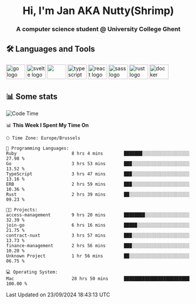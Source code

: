 <h1 align="center">Hi, I'm Jan AKA Nutty(Shrimp)</h1>
<h3 align="center">A computer science student @ University College Ghent</h3>

<h2 align="left">🛠️ Languages and Tools</h2>

###

<div align="left">
  <img src="https://cdn.jsdelivr.net/gh/devicons/devicon/icons/go/go-original.svg" height="40" width="52" alt="go logo"  />
  <img src="https://cdn.jsdelivr.net/gh/devicons/devicon@latest/icons/svelte/svelte-original.svg"  height="40" width="52" alt="svelte logo" />
  <img src="https://cdn.jsdelivr.net/gh/devicons/devicon@latest/icons/tailwindcss/tailwindcss-original.svg" height="40" width="52" />
  <img src="https://cdn.jsdelivr.net/gh/devicons/devicon/icons/typescript/typescript-original.svg" height="40" width="52" alt="typescript logo"  />
  <img src="https://cdn.jsdelivr.net/gh/devicons/devicon/icons/react/react-original.svg" height="40" width="52" alt="react logo"  />
  <img src="https://cdn.jsdelivr.net/gh/devicons/devicon/icons/sass/sass-original.svg" height="40" width="52" alt="sass logo"  />
  <img src="https://cdn.jsdelivr.net/gh/devicons/devicon@latest/icons/rust/rust-original.svg" height="40" width="52" alt="rust logo" />
  <img src="https://cdn.jsdelivr.net/gh/devicons/devicon/icons/docker/docker-original.svg" height="40" width="52" alt="docker logo"  />
</div>

<h2>📊 Some stats</h2>

<!--START_SECTION:waka-->
![Code Time](http://img.shields.io/badge/Code%20Time-5%2C044%20hrs%208%20mins-blue)

📊 **This Week I Spent My Time On** 

```text
🕑︎ Time Zone: Europe/Brussels

💬 Programming Languages: 
Ruby                     8 hrs 4 mins        ███████░░░░░░░░░░░░░░░░░░   27.98 % 
Go                       3 hrs 53 mins       ███░░░░░░░░░░░░░░░░░░░░░░   13.52 % 
TypeScript               3 hrs 47 mins       ███░░░░░░░░░░░░░░░░░░░░░░   13.16 % 
ERB                      2 hrs 59 mins       ███░░░░░░░░░░░░░░░░░░░░░░   10.36 % 
Rust                     2 hrs 39 mins       ██░░░░░░░░░░░░░░░░░░░░░░░   09.23 % 

🐱‍💻 Projects: 
access-management        9 hrs 20 mins       ████████░░░░░░░░░░░░░░░░░   32.39 % 
join-go                  6 hrs 16 mins       █████░░░░░░░░░░░░░░░░░░░░   21.75 % 
contract-nuxt            3 hrs 57 mins       ███░░░░░░░░░░░░░░░░░░░░░░   13.73 % 
finance-management       2 hrs 56 mins       ███░░░░░░░░░░░░░░░░░░░░░░   10.20 % 
Unknown Project          1 hr 56 mins        ██░░░░░░░░░░░░░░░░░░░░░░░   06.75 % 

💻 Operating System: 
Mac                      28 hrs 50 mins      █████████████████████████   100.00 % 
```


 Last Updated on 23/09/2024 18:43:13 UTC
<!--END_SECTION:waka-->
